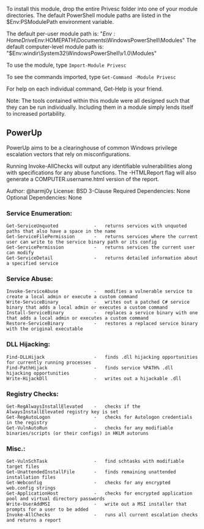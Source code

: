 To install this module, drop the entire Privesc folder into one of your module directories. The default PowerShell module paths are listed in the $Env:PSModulePath environment variable.

The default per-user module path is: "$Env:HomeDrive$Env:HOMEPATH\Documents\WindowsPowerShell\Modules"
The default computer-level module path is: "$Env:windir\System32\WindowsPowerShell\v1.0\Modules"

To use the module, type `Import-Module Privesc`

To see the commands imported, type `Get-Command -Module Privesc`

For help on each individual command, Get-Help is your friend.

Note: The tools contained within this module were all designed such that they can be run individually. Including them in a module simply lends itself to increased portability.


## PowerUp

PowerUp aims to be a clearinghouse of common Windows privilege escalation
vectors that rely on misconfigurations.

Running Invoke-AllChecks will output any identifiable vulnerabilities along
with specifications for any abuse functions. The -HTMLReport flag will also
generate a COMPUTER.username.html version of the report.

Author: @harmj0y
License: BSD 3-Clause
Required Dependencies: None
Optional Dependencies: None


### Service Enumeration:
    Get-ServiceUnquoted             -   returns services with unquoted paths that also have a space in the name
    Get-ServiceFilePermission       -   returns services where the current user can write to the service binary path or its config
    Get-ServicePermission           -   returns services the current user can modify
    Get-ServiceDetail               -   returns detailed information about a specified service

### Service Abuse:
    Invoke-ServiceAbuse             -   modifies a vulnerable service to create a local admin or execute a custom command
    Write-ServiceBinary             -   writes out a patched C# service binary that adds a local admin or executes a custom command
    Install-ServiceBinary           -   replaces a service binary with one that adds a local admin or executes a custom command
    Restore-ServiceBinary           -   restores a replaced service binary with the original executable

### DLL Hijacking:
    Find-DLLHijack                  -   finds .dll hijacking opportunities for currently running processes
    Find-PathHijack                 -   finds service %PATH% .dll hijacking opportunities
    Write-HijackDll                 -   writes out a hijackable .dll
    
### Registry Checks:
    Get-RegAlwaysInstallElevated    -   checks if the AlwaysInstallElevated registry key is set
    Get-RegAutoLogon                -   checks for Autologon credentials in the registry
    Get-VulnAutoRun                 -   checks for any modifiable binaries/scripts (or their configs) in HKLM autoruns

### Misc.:
    Get-VulnSchTask                 -   find schtasks with modifiable target files
    Get-UnattendedInstallFile       -   finds remaining unattended installation files
    Get-Webconfig                   -   checks for any encrypted web.config strings
    Get-ApplicationHost             -   checks for encrypted application pool and virtual directory passwords
    Write-UserAddMSI                -   write out a MSI installer that prompts for a user to be added
    Invoke-AllChecks                -   runs all current escalation checks and returns a report

